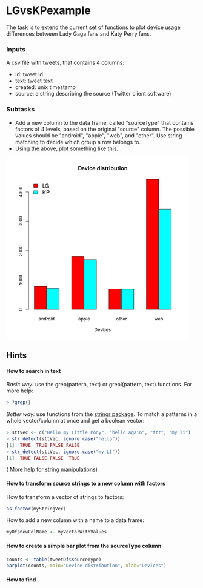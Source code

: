 LGvsKPexample
=============

The task is to extend the current set of functions to plot device usage differences between Lady Gaga fans and Katy Perry fans.

### Inputs
A csv file with tweets, that contains 4 columns:
- id: tweet id
- text: tweet text
- created: unix timestamp
- source: a string describing the source (Twitter client software)

### Subtasks
- Add a new column to the data frame, called "sourceType" that contains factors of 4 levels, based on the original "source" column. The possible values should be "android", "apple", "web", and "other". Use string matching to decide which group a row belongs to.
- Using the above, plot something like this:

![ExpectedPfd](images/LGvsKPDoubleBarPlot.png)


## Hints


#### How to search in text

*Basic way:* use the grep(pattern, text) or grepl(pattern, text) functions. For more help:
```R
> ?grep()
```

*Better way:* use functions from the <a href="http://cran.r-project.org/web/packages/stringr/stringr.pdf"> stringr package</a>.
To match a patterns in a whole vector/column at once and get a boolean vector:
```R
> sttVec <- c("Hello my Little Pony", "hello again", "ttt", "my li")
> str_detect(sttVec, ignore.case("hello"))
[1]  TRUE  TRUE FALSE FALSE
> str_detect(sttVec, ignore.case("my LI"))
[1]  TRUE FALSE FALSE  TRUE
```

(<a href="http://gastonsanchez.com/Handling_and_Processing_Strings_in_R.pdf"> More help for string manipulations</a>)

#### How to transform source strings to a new column with factors

How to transform a vector of strings to factors:
```R
as.factor(myStringVec)
```

How to add a new column with a name to a data frame:
```R
myDf$newColName <- myVectorWithValues
```

#### How to create a simple bar plot from the sourceType column

```R
counts <- table(tweetDf$sourceType)
barplot(counts, main="Device distribution", xlab="Devices")
```

#### How to find 
